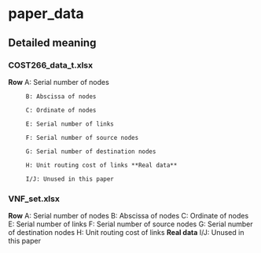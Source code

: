 # paper_data

## Detailed meaning

### COST266_data_t.xlsx
**Row**  A: Serial number of nodes  

         B: Abscissa of nodes  
        
         C: Ordinate of nodes
        
         E: Serial number of links
        
         F: Serial number of source nodes
        
         G: Serial number of destination nodes
        
         H: Unit routing cost of links **Real data**
        
         I/J: Unused in this paper
        
### VNF_set.xlsx
**Row** A: Serial number of nodes 
        B: Abscissa of nodes
        C: Ordinate of nodes
        E: Serial number of links
        F: Serial number of source nodes
        G: Serial number of destination nodes
        H: Unit routing cost of links **Real data**
        I/J: Unused in this paper
